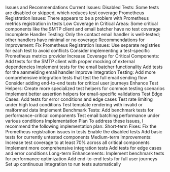 Issues and Recommendations
Current Issues:
Disabled Tests: Some tests are disabled or skipped, which reduces test coverage
Prometheus Registration Issues: There appears to be a problem with Prometheus metrics registration in tests
Low Coverage in Critical Areas: Some critical components like the SMTP client and email batcher have no test coverage
Incomplete Handler Testing: Only the contact email handler is well-tested; other handlers have minimal or no coverage
Recommendations for Improvement:
Fix Prometheus Registration Issues:
Use separate registries for each test to avoid conflicts
Consider implementing a test-specific Prometheus metrics provider
Increase Coverage for Critical Components:
Add tests for the SMTP client with proper mocking of external dependencies
Implement tests for the email batcher functionality
Add tests for the aanmelding email handler
Improve Integration Testing:
Add more comprehensive integration tests that test the full email sending flow
Consider adding end-to-end tests for critical user journeys
Enhance Test Helpers:
Create more specialized test helpers for common testing scenarios
Implement better assertion helpers for email-specific validations
Test Edge Cases:
Add tests for error conditions and edge cases
Test rate limiting under high load conditions
Test template rendering with invalid or malformed data
Implement Benchmark Tests:
Add benchmark tests for performance-critical components
Test email batching performance under various conditions
Implementation Plan
To address these issues, I recommend the following implementation plan:
Short-term Fixes:
Fix the Prometheus registration issues in tests
Enable the disabled tests
Add basic tests for currently untested components
Medium-term Improvements:
Increase test coverage to at least 70% across all critical components
Implement more comprehensive integration tests
Add tests for edge cases and error conditions
Long-term Enhancements:
Implement benchmark tests for performance optimization
Add end-to-end tests for full user journeys
Set up continuous integration to run tests automatically